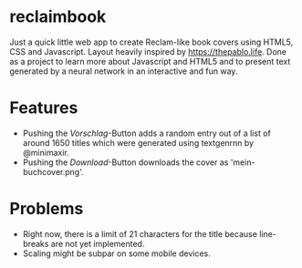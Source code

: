 # reclaimbook
Just a quick little web app to create Reclam-like book covers using HTML5, CSS and Javascript. Layout heavily inspired by https://thepablo.life. Done as a project to learn more about Javascript and HTML5 and to present text generated by a neural network in an interactive and fun way.

# Features
* Pushing the *Vorschlag*-Button adds a random entry out of a list of around 1650 titles which were generated using textgenrnn by @minimaxir.
* Pushing the *Download*-Button downloads the cover as 'mein-buchcover.png'.

# Problems
* Right now, there is a limit of 21 characters for the title because line-breaks are not yet implemented.
* Scaling might be subpar on some mobile devices.